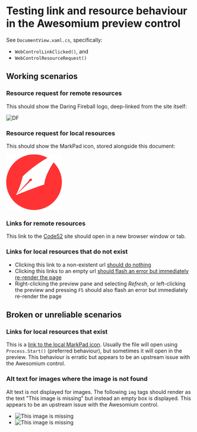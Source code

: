 # Testing link and resource behaviour in the Awesomium preview control

See `DocumentView.xaml.cs`, specifically:

- `WebControlLinkClicked()`, and
- `WebControlResourceRequest()`


## Working scenarios

### Resource request for remote resources
This should show the Daring Fireball logo, deep-linked from the site itself:

![DF](http://daringfireball.net/graphics/logos/)

### Resource request for local resources
This should show the MarkPad icon, stored alongside this document:

<img alt="MarkPad icon" src="icon.png"/>

### Links for remote resources
This link to the [Code52](http://code52.org) site should open in a new browser window or tab.

### Links for local resources that do not exist
- Clicking this link to a non-existent url [should do nothing](abcd)
- Clicking this links to an empty url [should flash an error but immediately re-render the page]()
- Right-clicking the preview pane and selecting *Refresh*, or left-clicking the preview and pressing `F5` should also flash an error but immediately re-render the page


## Broken or unreliable scenarios
### Links for local resources that exist
This is a [link to the local MarkPad icon](icon.png). Usually the file will open using `Process.Start()` (preferred behaviour), but sometimes it will open in the preview. This behaviour is erratic but appears to be an upstream issue with the Awesomium control.

### Alt text for images where the image is not found
Alt text is not displayed for images. The following `img` tags should render as the text "This image is missing" but instead an empty box is displayed. This appears to be an upstream issue with the Awesomium control.

- ![This image is missing](missing.jpg)
- <img alt="This image is missing" src="missing.jpg"/>

